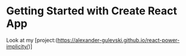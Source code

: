 # Getting Started with Create React App
Look at my [project:(https://alexander-gulevski.github.io/react-power-implicity/)]
 
